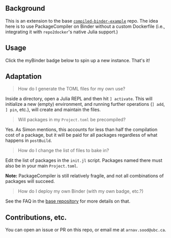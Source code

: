 ## Background

This is an extension to the base [`compiled-binder-example`](https://github.com/arnavs/compiled-binder-example) repo. The idea here is to use PackageCompiler on Binder without a custom Dockerfile (i.e., integrating it with `repo2docker`'s native Julia support.)

## Usage

Click the myBinder badge below to spin up a new instance. That's it!

## Adaptation

> How do I generate the TOML files for my own use? 

Inside a directory, open a Julia REPL and then hit `] activate`. This will initialize a new (empty) environment, and running further operations (`] add`, `] pin`, etc.), will create and maintain the files. 

> Will packages in my `Project.toml` be precompiled? 

Yes. As Simon mentions, this accounts for less than half the compilation cost of a package, but it will be paid for all packages regardless of what happens in `postBuild`.

> How do I change the list of files to bake in?

Edit the list of packages in the `init.jl` script. Packages named there must also be in your main `Project.toml`.

**Note:** PackageCompiler is still relatively fragile, and not all combinations of packages will succeed. 

> How do I deploy my own Binder (with my own badge, etc.?)

See the FAQ in the [base repository](https://github.com/arnavs/compiled-binder-example) for more details on that.

## Contributions, etc. 

You can open an issue or PR on this repo, or email me at `arnav.sood@ubc.ca`.
